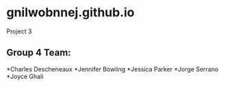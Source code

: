 # gnilwobnnej.github.io
Project 3


## Group 4 Team:
*Charles Descheneaux
*Jennifer Bowling
*Jessica Parker
*Jorge Serrano
*Joyce Ghali

